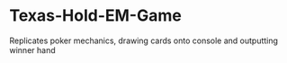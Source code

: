 # Texas-Hold-EM-Game

Replicates poker mechanics, drawing cards onto console and outputting winner hand
